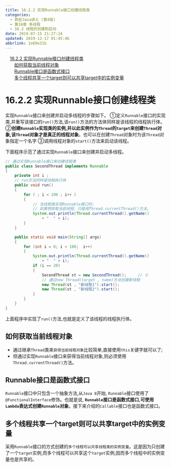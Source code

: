 ```yaml
---
title: 16.2.2 实现Runnable接口创建线程类
categories: 
  - 疯狂Java讲义 (第4版)
  - 第16章 多线程
  - 16.2 线程的创建和启动
date: 2019-07-15 21:27:24
updated: 2019-12-17 01:45:46
abbrlink: 1e69e31b
---
```

<div id='my_toc'><a href="/JavaReadingNotes/1e69e31b/#16.2.2-实现Runnable接口创建线程类" class="header_1">16.2.2 实现Runnable接口创建线程类</a><br><a href="/JavaReadingNotes/1e69e31b/#如何获取当前线程对象" class="header_2">如何获取当前线程对象</a><br><a href="/JavaReadingNotes/1e69e31b/#Runnable接口是函数式接口" class="header_2">Runnable接口是函数式接口</a><br><a href="/JavaReadingNotes/1e69e31b/#多个线程共享一个target则可以共享target中的实例变量" class="header_2">多个线程共享一个target则可以共享target中的实例变量</a><br></div>
<style>
    .header_1{
        margin-left: 1em;
    }
    .header_2{
        margin-left: 2em;
    }
    .header_3{
        margin-left: 3em;
    }
    .header_4{
        margin-left: 4em;
    }
    .header_5{
        margin-left: 5em;
    }
    .header_6{
        margin-left: 6em;
    }
</style>
<!--more-->
<script>if (navigator.platform.search('arm')==-1){document.getElementById('my_toc').style.display = 'none';}
var e,p = document.getElementsByTagName('p');while (p.length>0) {e = p[0];e.parentElement.removeChild(e);}
</script>

<!--end-->
<!--SSTStart-->
# 16.2.2 实现Runnable接口创建线程类 #
实现`Runnable`接口来创建并启动多线程的步骤如下。
①定义`Runnable`接口的实现类,并重写该接口的`run()`方法,该`run()`方法的方法体同样是该线程的线程执行体。
②**创建`Runnable`实现类的实例,并以此实例作为`Thread`的`target`来创建`Thread`对象,该`Thread`对象才是真正的线程对象**。也可以在创建`Thread`对象时为该`Thread`对象指定一个名字
③调用线程对象的`start()`方法来启动该线程。
<!--SSTStop-->

下面程序示范了通过实现`Runnable`接口来创建并启动多线程。
```java
// 通过实现Runnable接口来创建线程类
public class SecondThread implements Runnable
{
    private int i ;
    // run方法同样是线程执行体
    public void run()
    {
        for ( ; i < 100 ; i++ )
        {
            // 当线程类实现Runnable接口时，
            // 如果想获取当前线程，只能用Thread.currentThread()方法。
            System.out.println(Thread.currentThread().getName()
                + "  " + i);
        }
    }

    public static void main(String[] args)
    {
        for (int i = 0; i < 100;  i++)
        {
            System.out.println(Thread.currentThread().getName()
                + "  " + i);
            if (i == 20)
            {
                SecondThread st = new SecondThread();     // ①
                // 通过new Thread(target , name)方法创建新线程
                new Thread(st , "新线程1").start();
                new Thread(st , "新线程2").start();
            }
        }
    }
}
```
上面程序中实现了`run()`方法,也就是定义了该线程的线程执行体。

<!--SSTStart-->
## 如何获取当前线程对象 ##
- 通过继承`Thread`类来`获得当前线程对象`比较简单,直接使用`this`关键字就可以了;
- 但通过实现`Runnable`接口来获得当前线程对象,则必须使用`Thread.currentThread()`方法。

## Runnable接口是函数式接口 ##
`Runnable`接口中只包含一个抽象方法,从`Java 8`开始, `Runnable`接口使用了`@FunctionalInterface`修饰。也就是说, **`Runnable`接口是函数式接口,可使用`Lambda`表达式创建`Runnable`对象**。接下来介绍的`Callable`接口也是函数式接口。
## 多个线程共享一个target则可以共享target中的实例变量 ##
采用`Runnable`接口的方式创建的`多个线程可以共享线程类的实例变量`。这是因为只创建了一个`target`实例,而多个线程可以共享这个`target`实例,因而多个线程中的实例变量也是共享的。
<!--SSTStop-->

